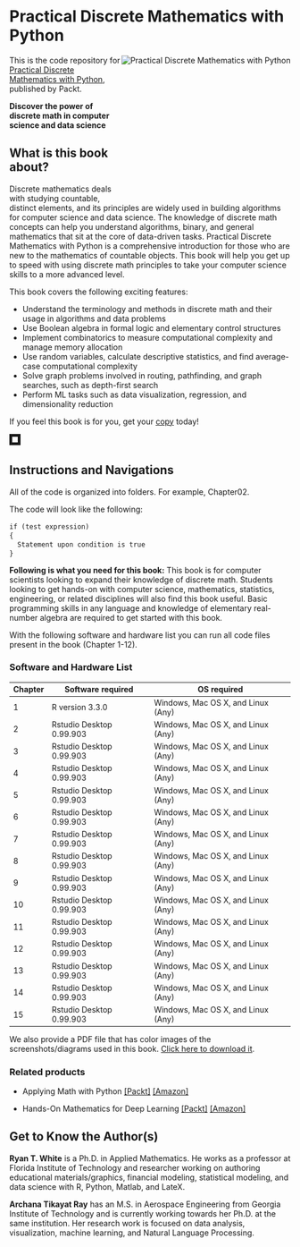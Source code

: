 # Practical Discrete Mathematics with Python

<a href="https://www.packtpub.com/product/practical-discrete-mathematics/9781838983147"><img src="https://static.packt-cdn.com/products/9781838983147/cover/smaller" alt="Practical Discrete Mathematics with Python" height="256px" align="right"></a>

This is the code repository for [Practical Discrete Mathematics with Python](https://www.packtpub.com/product/practical-discrete-mathematics/9781838983147), published by Packt.

**Discover the power of discrete math in computer science and data science**

## What is this book about?
Discrete mathematics deals with studying countable, distinct elements, and its principles are widely used in building algorithms for computer science and data science. The knowledge of discrete math concepts can help you understand algorithms, binary, and general mathematics that sit at the core of data-driven tasks.
Practical Discrete Mathematics with Python is a comprehensive introduction for those who are new to the mathematics of countable objects. This book will help you get up to speed with using discrete math principles to take your computer science skills to a more advanced level.

This book covers the following exciting features: 
* Understand the terminology and methods in discrete math and their usage in algorithms and data problems
* Use Boolean algebra in formal logic and elementary control structures
* Implement combinatorics to measure computational complexity and manage memory allocation
* Use random variables, calculate descriptive statistics, and find average-case computational complexity
* Solve graph problems involved in routing, pathfinding, and graph searches, such as depth-first search
* Perform ML tasks such as data visualization, regression, and dimensionality reduction

If you feel this book is for you, get your [copy](https://www.amazon.com/dp/1838983147) today!

<a href="https://www.packtpub.com/?utm_source=github&utm_medium=banner&utm_campaign=GitHubBanner"><img src="https://raw.githubusercontent.com/PacktPublishing/GitHub/master/GitHub.png" alt="https://www.packtpub.com/" border="5" /></a>

## Instructions and Navigations
All of the code is organized into folders. For example, Chapter02.

The code will look like the following:
```
if (test expression)
{
  Statement upon condition is true
}
```

**Following is what you need for this book:**
This book is for computer scientists looking to expand their knowledge of discrete math. Students looking to get hands-on with computer science, mathematics, statistics, engineering, or related disciplines will also find this book useful. Basic programming skills in any language and knowledge of elementary real-number algebra are required to get started with this book.

With the following software and hardware list you can run all code files present in the book (Chapter 1-12).

### Software and Hardware List

| Chapter  | Software required                   | OS required                        |
| -------- | ------------------------------------| -----------------------------------|
| 1        | R version 3.3.0                     | Windows, Mac OS X, and Linux (Any) |
| 2        | Rstudio Desktop 0.99.903            | Windows, Mac OS X, and Linux (Any) |
| 3        | Rstudio Desktop 0.99.903            | Windows, Mac OS X, and Linux (Any) |
| 4        | Rstudio Desktop 0.99.903            | Windows, Mac OS X, and Linux (Any) |
| 5        | Rstudio Desktop 0.99.903            | Windows, Mac OS X, and Linux (Any) |
| 6        | Rstudio Desktop 0.99.903            | Windows, Mac OS X, and Linux (Any) |
| 7        | Rstudio Desktop 0.99.903            | Windows, Mac OS X, and Linux (Any) |
| 8        | Rstudio Desktop 0.99.903            | Windows, Mac OS X, and Linux (Any) |
| 9        | Rstudio Desktop 0.99.903            | Windows, Mac OS X, and Linux (Any) |
| 10        | Rstudio Desktop 0.99.903            | Windows, Mac OS X, and Linux (Any) |
|11        | Rstudio Desktop 0.99.903            | Windows, Mac OS X, and Linux (Any) |
| 12        | Rstudio Desktop 0.99.903            | Windows, Mac OS X, and Linux (Any) |
| 13        | Rstudio Desktop 0.99.903            | Windows, Mac OS X, and Linux (Any) |
| 14        | Rstudio Desktop 0.99.903            | Windows, Mac OS X, and Linux (Any) |
| 15        | Rstudio Desktop 0.99.903            | Windows, Mac OS X, and Linux (Any) |


We also provide a PDF file that has color images of the screenshots/diagrams used in this book. [Click here to download it](https://static.packt-cdn.com/downloads/9781838983147_ColorImages.pdf).

### Related products <Other books you may enjoy>
* Applying Math with Python [[Packt]](https://www.packtpub.com/product/applying-math-with-python/9781838989750) [[Amazon]](https://www.amazon.com/dp/1838989757)

* Hands-On Mathematics for Deep Learning [[Packt]](https://www.packtpub.com/product/hands-on-mathematics-for-deep-learning/9781838647292) [[Amazon]](https://www.amazon.com/dp/1838647295)

## Get to Know the Author(s)
**Ryan T. White**
is a Ph.D. in Applied Mathematics. He works as a professor at Florida Institute of Technology and researcher working on authoring educational materials/graphics, financial modeling, statistical modeling, and data science with R, Python, Matlab, and LateX.

**Archana Tikayat Ray**
has an M.S. in Aerospace Engineering from Georgia Institute of Technology and is currently working towards her Ph.D. at the same institution. Her research work is focused on data analysis, visualization, machine learning, and Natural Language Processing.

